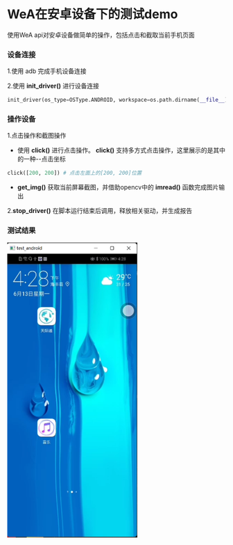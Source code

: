 # WeA在安卓设备下的测试demo
使用WeA api对安卓设备做简单的操作，包括点击和截取当前手机页面

### 设备连接
1.使用 adb 完成手机设备连接

2.使用 **init_driver()** 进行设备连接

```python
init_driver(os_type=OSType.ANDROID, workspace=os.path.dirname(__file__), driver_lib=DriverLib.SCRCPY)
```
### 操作设备
1.点击操作和截图操作
- 使用 **click()** 进行点击操作。 **click()** 支持多方式点击操作，这里展示的是其中的一种--点击坐标
```python
click([200, 200]) # 点击左面上的[200, 200]位置
```
- **get_img()** 获取当前屏幕截图，并借助opencv中的 **imread()** 函数完成图片输出

2.**stop_driver()** 在脚本运行结束后调用，释放相关驱动，并生成报告

### 测试结果
<div align=left>
<img src="..\resource\img\test1.png" width=300>



